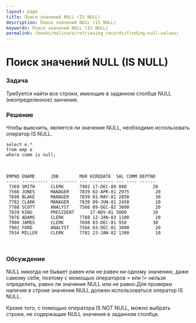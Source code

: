 ```yaml
---
layout: page
title: Поиск значений NULL (IS NULL)
description: Поиск значений NULL (IS NULL)
keywords: Поиск значений NULL (IS NULL)
permalink: /books/molinaro/retrieving_records/finding-null-values/
---
```


# Поиск значений NULL (IS NULL)

<h3>Задача</h3>

Требуется найти все строки, имеющие в заданном столбце NULL (неопределенное) занчение.

<h3>Решение</h3>

Чтобы выяснить, является ли значение NULL, необходимо использовать оператор IS NULL.

    select e.*
    from emp e
    where comm is null;

<br/>

    EMPNO ENAME      JOB        MGR HIREDATE  SAL COMM DEPTNO
    ----- ---------- ---------- --- --------- --- ---- ------
     7369 SMITH      CLERK      7902 17-DEC-80 800          20
     7566 JONES      MANAGER    7839 02-APR-81 2975          20
     7698 BLAKE      MANAGER    7839 01-MAY-81 2850          30
     7782 CLARK      MANAGER    7839 09-JUN-81 2450          10
     7788 SCOTT      ANALYST    7566 09-DEC-82 3000          20
     7839 KING       PRESIDENT      17-NOV-81 5000          10
     7876 ADAMS      CLERK      7788 12-JAN-83 1100          20
     7900 JAMES      CLERK      7698 03-DEC-81 950          30
     7902 FORD       ANALYST    7566 03-DEC-81 3000          20
     7934 MILLER     CLERK      7782 23-JAN-82 1300          10

<br/>
<h3>Обсуждение</h3>

NULL никогда не бывает равен или не равен ни одному значению, даже самому себе, поэтому с момощью операторов = или != нельзя определить, равно ли значение NULL или не равно.Для проверки наличия в строке значения NULL должен использоваться оператор IS NULL.

Кроме того, с помощью оператора IS NOT NULL, можно выбрать строки, не содержащие NULL значения в заданном столбце.
